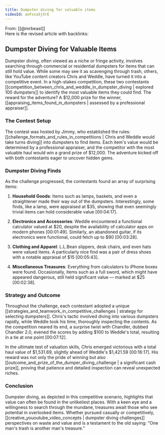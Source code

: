 ```yaml
---
title: Dumpster diving for valuable items
videoId: anFxsa5jXrE
---
```


From: [[@mrbeast]] <br/> 
Here is the revised article with backlinks:

## Dumpster Diving for Valuable Items

Dumpster diving, often viewed as a niche or fringe activity, involves searching through commercial or residential dumpsters for items that can still hold value. While some may see it as scavenging through trash, others, like YouTube content creators Chris and Weddle, have turned it into a competitive event. In a high-stakes competition, these two contestants [[competition_between_chris_and_weddle_in_dumpster_diving | explored 100 dumpsters]] to identify the most valuable items they could find. The reward for the adventure? A $12,000 prize for the winner, [[appraising_items_found_in_dumpsters | assessed by a professional appraiser]].

### The Contest Setup

The contest was hosted by Jimmy, who established the rules: [[challenge_formats_and_rules_in_competitions | Chris and Weddle would take turns diving]] into dumpsters to find items. Each item's value would be determined by a professional appraiser, and the competitor with the most valuable haul would win a grand prize of $12,000. The adventure kicked off with both contestants eager to uncover hidden gems.

### Dumpster Diving Finds

As the challenge progressed, the contestants found an array of surprising items:

1. **Household Goods**: Items such as lamps, baskets, and even a straightener made their way out of the dumpsters. Interestingly, some finds, like a lamp, were appraised at $35, showing that even seemingly trivial items can hold considerable value <a class="yt-timestamp" data-t="00:04:17">[00:04:17]</a>.

2. **Electronics and Accessories**: Weddle encountered a functional calculator valued at $20, despite the availability of calculator apps on modern phones <a class="yt-timestamp" data-t="00:01:49">[00:01:49]</a>. Similarly, an abandoned guitar, if its electronics were functional, could fetch up to $90 <a class="yt-timestamp" data-t="00:03:28">[00:03:28]</a>.

3. **Clothing and Apparel**: L.L.Bean slippers, desk chairs, and even hats were valued items. A particularly nice find was a pair of dress shoes with a notable appraisal of $15 <a class="yt-timestamp" data-t="00:05:43">[00:05:43]</a>.

4. **Miscellaneous Treasures**: Everything from calculators to iPhone boxes were found. Occasionally, items such as a full sword, which might have appeared dangerous, still held significant value — marked at $25 <a class="yt-timestamp" data-t="00:02:38">[00:02:38]</a>.

### Strategy and Outcome

Throughout the challenge, each contestant adopted a unique [[strategies_and_teamwork_in_competitive_challenges | strategy for selecting dumpsters]]. Chris's tactic involved diving into various dumpsters rapidly, while Weddle took his time, thoroughly inspecting the contents. As the competition neared its end, a surprise twist with Chandler, dubbed Chandler 2.0, evened the scores by adding $100 to Weddle's total, resulting in a tie at one point <a class="yt-timestamp" data-t="00:07:12">[00:07:12]</a>.

In the ultimate test of valuation skills, Chris emerged victorious with a total haul value of $1,531.69, slightly ahead of Weddle's $1,421.59 <a class="yt-timestamp" data-t="00:16:17">[00:16:17]</a>. His reward was not only the pride of winning but also [[outcome_and_prize_of_the_dumper_diving_challenge | a significant cash prize]], proving that patience and detailed inspection can reveal unexpected riches.

### Conclusion

Dumpster diving, as depicted in this competitive scenario, highlights that value can often be found in the unlikeliest places. With a keen eye and a willingness to search through the mundane, treasures await those who see potential in overlooked items. Whether pursued casually or competitively, [[creative_yououtube_video_concepts | dumpster diving challenges]] perspectives on waste and value and is a testament to the old saying: "One man's trash is another man's treasure."